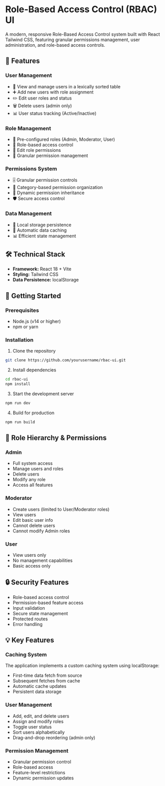 # Role-Based Access Control (RBAC) UI

A modern, responsive Role-Based Access Control system built with React Tailwind CSS, featuring granular permissions management, user administration, and role-based access controls.

## 🌟 Features

### User Management

- 👥 View and manage users in a lexically sorted table
- ➕ Add new users with role assignment
- ✏️ Edit user roles and status
- 🗑️ Delete users (admin only)
- 📊 User status tracking (Active/Inactive)

### Role Management

- 👑 Pre-configured roles (Admin, Moderator, User)
- 🔐 Role-based access control
- 📝 Edit role permissions
- 🎯 Granular permission management

### Permissions System

- 🎚️ Granular permission controls
- 📂 Category-based permission organization
- 🔄 Dynamic permission inheritance
- 🛡️ Secure access control

### Data Management

- 💾 Local storage persistence
- 🔄 Automatic data caching
- 📊 Efficient state management

## 🛠️ Technical Stack

- **Framework:** React 18 + Vite
- **Styling:** Tailwind CSS
- **Data Persistence:** localStorage

## 🚀 Getting Started

### Prerequisites

- Node.js (v14 or higher)
- npm or yarn

### Installation

1. Clone the repository

```bash
git clone https://github.com/yourusername/rbac-ui.git
```

2. Install dependencies

```bash
cd rbac-ui
npm install
```

3. Start the development server

```bash
npm run dev
```

4. Build for production

```bash
npm run build
```

## 🔐 Role Hierarchy & Permissions

### Admin

- Full system access
- Manage users and roles
- Delete users
- Modify any role
- Access all features

### Moderator

- Create users (limited to User/Moderator roles)
- View users
- Edit basic user info
- Cannot delete users
- Cannot modify Admin roles

### User

- View users only
- No management capabilities
- Basic access only

## 🔒 Security Features

- Role-based access control
- Permission-based feature access
- Input validation
- Secure state management
- Protected routes
- Error handling

## 💡 Key Features

### Caching System

The application implements a custom caching system using localStorage:

- First-time data fetch from source
- Subsequent fetches from cache
- Automatic cache updates
- Persistent data storage

### User Management

- Add, edit, and delete users
- Assign and modify roles
- Toggle user status
- Sort users alphabetically
- Drag-and-drop reordering (admin only)

### Permission Management

- Granular permission control
- Role-based access
- Feature-level restrictions
- Dynamic permission updates
